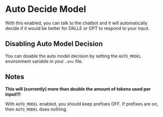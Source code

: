 # Auto Decide Model
With this enabled, you can talk to the chatbot and it will automatically decide if it would be better for DALLE or GPT to respond to your input.

## Disabling Auto Model Decision

You can disable the auto model decision by setting the `AUTO_MODEL` environment variable in your `.env` file.

## Notes
**This will (currently) more than double the amount of tokens used per input!!!**

With `AUTO_MODEL` enabled, you should keep prefixes OFF. If prefixes are on, then `AUTO_MODEL` does nothing.